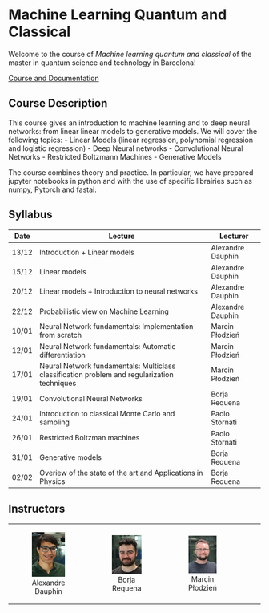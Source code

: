 Machine Learning Quantum and Classical
================

<!-- WARNING: THIS FILE WAS AUTOGENERATED! DO NOT EDIT! -->

Welcome to the course of *Machine learning quantum and classical* of the
master in quantum science and technology in Barcelona!

<i class="bi bi-journals"></i> [Course and
Documentation](https://borjarequena.github.io/Neural-Network-Course/)

## Course Description

This course gives an introduction to machine learning and to deep neural
networks: from linear linear models to generative models. We will cover
the following topics: - Linear Models (linear regression, polynomial
regression and logistic regression) - Deep Neural networks -
Convolutional Neural Networks - Restricted Boltzmann Machines -
Generative Models

The course combines theory and practice. In particular, we have prepared
jupyter notebooks in python and with the use of specific librairies such
as numpy, Pytorch and fastai.

## Syllabus

| Date  | Lecture                                                                                      | Lecturer          |
|-------|----------------------------------------------------------------------------------------------|-------------------|
| 13/12 | Introduction + Linear models                                                                 | Alexandre Dauphin |
| 15/12 | Linear models                                                                                | Alexandre Dauphin |
| 20/12 | Linear models + Introduction to neural networks                                              | Alexandre Dauphin |
| 22/12 | Probabilistic view on Machine Learning                                                       | Alexandre Dauphin |
| 10/01 | Neural Network fundamentals: Implementation from scratch                                     | Marcin Płodzień   |
| 12/01 | Neural Network fundamentals: Automatic differentiation                                       | Marcin Płodzień   |
| 17/01 | Neural Network fundamentals: Multiclass classification problem and regularization techniques | Marcin Płodzień   |
| 19/01 | Convolutional Neural Networks                                                                | Borja Requena     |
| 24/01 | Introduction to classical Monte Carlo and sampling                                           | Paolo Stornati    |
| 26/01 | Restricted Boltzman machines                                                                 | Paolo Stornati    |
| 31/01 | Generative models                                                                            | Borja Requena     |
| 02/02 | Overiew of the state of the art and Applications in Physics                                  | Borja Requena     |

## Instructors

<div>

<table>
<colgroup>
<col style="width: 25%" />
<col style="width: 25%" />
<col style="width: 25%" />
<col style="width: 25%" />
</colgroup>
<tbody>
<tr class="odd">
<td style="text-align: center;"><div width="25.0%"
data-layout-align="center">
<figure>
<img src="./figures/alex.png" data-fig.extended="false"
alt="Alexandre Dauphin" />
<figcaption aria-hidden="true">Alexandre Dauphin</figcaption>
</figure>
</div></td>
<td style="text-align: center;"><div width="25.0%"
data-layout-align="center">
<figure>
<img src="./figures/borja.png" data-fig.extended="false"
alt="Borja Requena" />
<figcaption aria-hidden="true">Borja Requena</figcaption>
</figure>
</div></td>
<td style="text-align: center;"><div width="25.0%"
data-layout-align="center">
<figure>
<img src="./figures/marcin.png" data-fig.extended="false"
alt="Marcin Płodzień" />
<figcaption aria-hidden="true">Marcin Płodzień</figcaption>
</figure>
</div></td>
<td style="text-align: center;"><div width="25.0%"
data-layout-align="center">
<figure>
<img src="./figures/paolo.png" data-fig.extended="false"
alt="Paolo Stornati" />
<figcaption aria-hidden="true">Paolo Stornati</figcaption>
</figure>
</div></td>
</tr>
</tbody>
</table>

</div>
